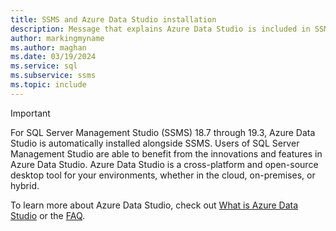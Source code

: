 ```yaml
---
title: SSMS and Azure Data Studio installation
description: Message that explains Azure Data Studio is included in SSMS installation.
author: markingmyname
ms.author: maghan
ms.date: 03/19/2024
ms.service: sql
ms.subservice: ssms
ms.topic: include
---
```


> [!IMPORTANT]
> For SQL Server Management Studio (SSMS) 18.7 through 19.3, Azure Data Studio is automatically installed alongside SSMS. Users of SQL Server Management Studio are able to benefit from the innovations and features in Azure Data Studio. Azure Data Studio is a cross-platform and open-source desktop tool for your environments, whether in the cloud, on-premises, or hybrid.
>
> To learn more about Azure Data Studio, check out [What is Azure Data Studio](../azure-data-studio/what-is-azure-data-studio.md) or the [FAQ](../azure-data-studio/faq.yml).